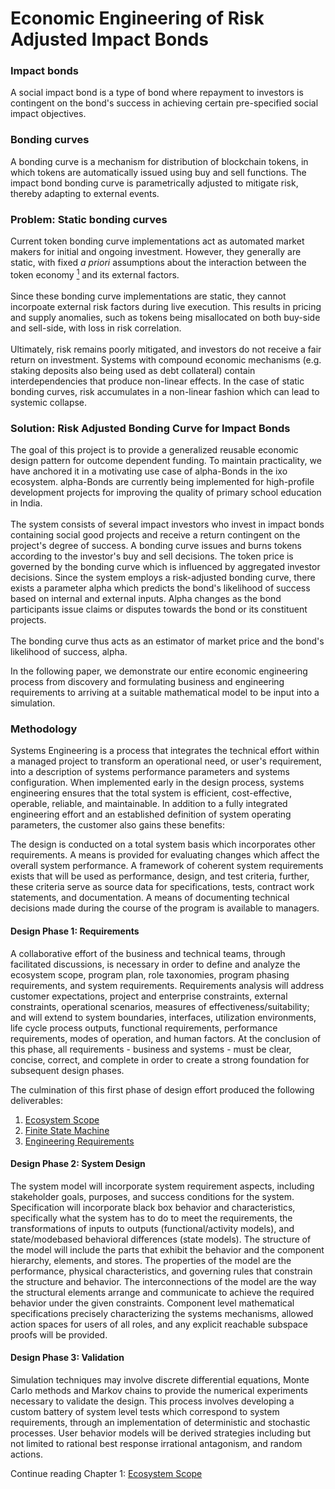 # Economic Engineering of Risk Adjusted Impact Bonds

### Impact bonds
A social impact bond is a type of bond where repayment to investors is contingent on the bond's success in achieving certain pre-specified social impact objectives. 

### Bonding curves
A bonding curve is a mechanism for distribution of blockchain tokens, in which tokens are automatically issued using buy and sell functions. 
The impact bond bonding curve is parametrically adjusted to mitigate risk, thereby adapting to external events. 

### Problem: Static bonding curves
Current token bonding curve implementations act as automated market makers for initial and ongoing investment. However, they generally are static, with fixed *a priori* assumptions about the interaction between the token economy <a href="#note1" id="note1ref"><sup>1</sup></a> and its external factors. 
<br/><br/> 
Since these bonding curve implementations are static, they cannot incorpoate external risk factors during live execution. This results in pricing and supply anomalies, such as tokens being misallocated on both buy-side and sell-side, with loss in risk correlation. 
<br/><br/> 
Ultimately, risk remains poorly mitigated, and investors do not receive a fair return on investment.
Systems with compound economic mechanisms (e.g. staking deposits also being used as debt collateral) contain interdependencies that produce non-linear effects. In the case of static bonding curves, risk accumulates in a non-linear fashion which can lead to systemic collapse.

### Solution: Risk Adjusted Bonding Curve for Impact Bonds
The goal of this project is to provide a generalized reusable economic design pattern for outcome dependent funding. 
To maintain practicality, we have anchored it in a motivating use case of alpha-Bonds in the ixo ecosystem. 
alpha-Bonds are currently being implemented for high-profile development projects for improving the quality of primary school education in India. 
<br/><br/> 
The system consists of several impact investors who invest in impact bonds containing social good projects and receive a return contingent on the project's degree of success. 
A bonding curve issues and burns tokens according to the investor's buy and sell decisions. The token price is governed by the bonding curve which is influenced by aggregated investor decisions. Since the system employs a risk-adjusted bonding curve, there exists a parameter alpha which predicts the bond's likelihood of success based on internal and external inputs. Alpha changes as the bond participants issue claims or disputes towards the bond or its constituent projects.
<br/><br/> 
The bonding curve thus acts as an estimator of market price and the bond's likelihood of success, alpha.

In the following paper, we demonstrate our entire economic engineering process from discovery and formulating business and engineering requirements to arriving at a suitable mathematical model to be input into a simulation. 

### Methodology
Systems Engineering is a process that integrates the technical effort within a managed project to transform an operational need, or user's requirement, into a description of systems performance parameters and systems configuration. When implemented early in the design process, systems engineering ensures that the total system is efficient, cost-effective, operable, reliable, and maintainable. In addition to a fully integrated engineering effort and an established definition of system operating parameters, the customer also gains these benefits:

The design is conducted on a total system basis which incorporates other requirements.
A means is provided for evaluating changes which affect the overall system performance.
A framework of coherent system requirements exists that will be used as performance, design, and test criteria, further, these criteria serve as source data for specifications, tests, contract work statements, and documentation.
A means of documenting technical decisions made during the course of the program is available to managers.

#### Design Phase 1: Requirements
A collaborative effort of the business and technical teams, through facilitated discussions, is necessary in order to define and analyze the ecosystem scope, program plan, role taxonomies, program phasing requirements, and system requirements. Requirements analysis will address customer expectations, project and enterprise constraints, external constraints, operational scenarios, measures of effectiveness/suitability; and will extend to system boundaries, interfaces, utilization environments, life cycle process outputs, functional requirements, performance requirements, modes of operation, and human factors. At the conclusion of this phase, all requirements - business and systems­ - must be clear, concise, correct, and complete in order to create a strong foundation for subsequent design phases.

The culmination of this first phase of design effort produced the following deliverables:
1. [Ecosystem Scope](1_Ecosystem.md)
1. [Finite State Machine](2_FiniteStateMachine.md)
1. [Engineering Requirements](3_EngineeringRequirements.md)

#### Design Phase 2­: System Design
The system model will incorporate system requirement aspects, including stakeholder goals, purposes, and success conditions for the system. Specification will incorporate black box behavior and characteristics, specifically what the system has to do to meet the requirements, the transformations of inputs to outputs (functional/activity models), and state/mode­based behavioral differences (state models). The structure of the model will include the parts that exhibit the behavior and the component hierarchy, elements, and stores. The properties of the model are the performance, physical characteristics, and governing rules that constrain the structure and behavior. The interconnections of the model are the way the structural elements arrange and communicate to achieve the required behavior under the given constraints. Component level mathematical specifications precisely characterizing the systems mechanisms, allowed action spaces for users of all roles, and any explicit reachable subspace proofs will be provided.

#### Design Phase 3: Validation
Simulation techniques may involve discrete differential equations, Monte Carlo methods and Markov chains to provide the numerical experiments necessary to validate the design. This process involves developing a custom battery of system level tests which correspond to system requirements, through an implementation of deterministic and stochastic processes. User behavior models will be derived strategies including but not limited to rational best response irrational antagonism, and random actions.

Continue reading Chapter 1: [Ecosystem Scope](1_Ecosystem.md)
